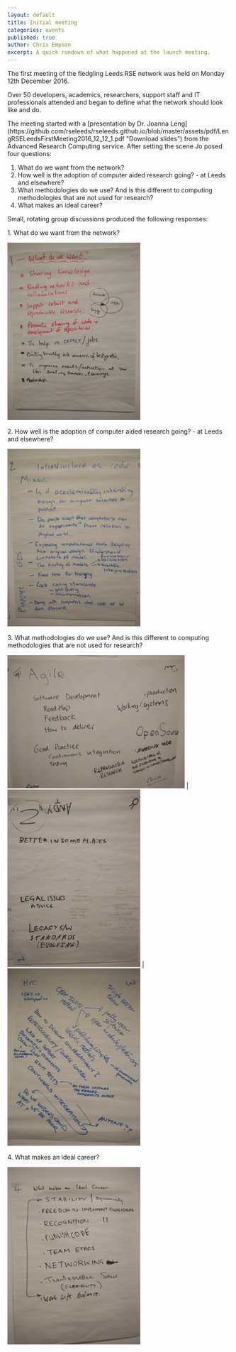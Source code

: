 ```yaml
---
layout: default
title: Initial meeting
categories: events
published: true
author: Chris Empson
excerpt: A quick rundown of what happened at the launch meeting.
---
```

<p>
The first meeting of the fledgling Leeds RSE network was held on Monday 12th December 2016.
</p>
<p>
Over 50 developers, academics, researchers, support staff and IT professionals
attended and began to define what the network should look like and do.
</p>
<p>
The meeting started with a [presentation by Dr. Joanna Leng](https://github.com/rseleeds/rseleeds.github.io/blob/master/assets/pdf/LengRSELeedsFirstMeeting2016_12_12_1.pdf "Download slides") from the Advanced Research Computing service. After setting the scene Jo posed four questions:

1. What do we want from the network?
2. How well is the adoption of computer aided research going? - at Leeds and elsewhere?
3. What methodologies do we use? And is this different to computing methodologies that are not used for research?
4. What makes an ideal career?

Small, rotating group discussions produced the following responses:
</p>

<p>
1. What do we want from the network?
</p>
<p>
<a href="https://github.com/rseleeds/rseleeds.github.io/blob/master/assets/img/2017-01-06-initial-meeting/1.jpg" target="_blank"><img src="https://github.com/rseleeds/rseleeds.github.io/blob/master/assets/img/2017-01-06-initial-meeting/1_tn.jpg" /></a>
</p>

<p>
2. How well is the adoption of computer aided research going? - at Leeds and elsewhere?
</p>
<p>
<a href="https://github.com/rseleeds/rseleeds.github.io/blob/master/assets/img/2017-01-06-initial-meeting/2.jpg" target="_blank"><img src="https://github.com/rseleeds/rseleeds.github.io/blob/master/assets/img/2017-01-06-initial-meeting/2_tn.jpg" /></a>
</p>

<p>
3. What methodologies do we use? And is this different to computing methodologies that are not used for research?
</p>
<p>
<a href="https://github.com/rseleeds/rseleeds.github.io/blob/master/assets/img/2017-01-06-initial-meeting/3-1.jpg" target="_blank"><img src="https://github.com/rseleeds/rseleeds.github.io/blob/master/assets/img/2017-01-06-initial-meeting/3-1_tn.jpg" /></a> | <a href="https://github.com/rseleeds/rseleeds.github.io/blob/master/assets/img/2017-01-06-initial-meeting/3-2.jpg" target="_blank"><img src="https://github.com/rseleeds/rseleeds.github.io/blob/master/assets/img/2017-01-06-initial-meeting/3-2_tn.jpg" /></a> | <a href="https://github.com/rseleeds/rseleeds.github.io/blob/master/assets/img/2017-01-06-initial-meeting/3-3.jpg" target="_blank"><img src="https://github.com/rseleeds/rseleeds.github.io/blob/master/assets/img/2017-01-06-initial-meeting/3-3_tn.jpg" /></a>
</p>

<p>
4. What makes an ideal career?
</p>
<p>
<a href="https://github.com/rseleeds/rseleeds.github.io/blob/master/assets/img/2017-01-06-initial-meeting/4.jpg" target="_blank"><img src="https://github.com/rseleeds/rseleeds.github.io/blob/master/assets/img/2017-01-06-initial-meeting/4_tn.jpg" /></a>
</p>


